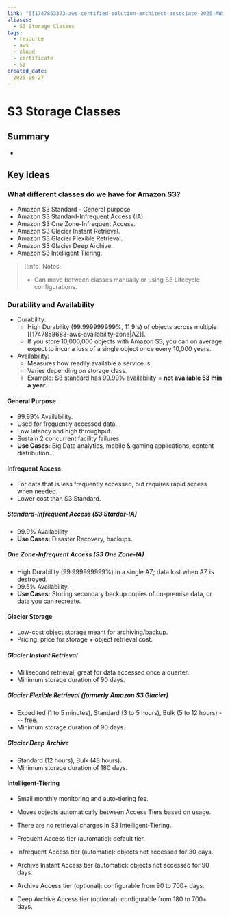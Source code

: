 ```yaml
---
link: "[[1747853373-aws-certified-solution-architect-associate-2025|AWS Certified Solution Architect Associate 2025]]"
aliases: 
  - S3 Storage Classes
tags:
  - resource
  - aws
  - cloud
  - certificate
  - S3
created_date:
  2025-06-27
---
```

# S3 Storage Classes
## Summary
- 
## Key Ideas
### What different classes do we have for Amazon S3?
- Amazon S3 Standard - General purpose.
- Amazon S3 Standard-Infrequent Access (IA).
- Amazon S3 One Zone-Infrequent Access.
- Amazon S3 Glacier Instant Retrieval.
- Amazon S3 Glacier Flexible Retrieval.
- Amazon S3 Glacier Deep Archive.
- Amazon S3 Intelligent Tiering.

>[!info] Notes:
>- Can move between classes manually or using S3 Lifecycle configurations.

### Durability and Availability
- Durability:
  - High Durability (99.999999999%, 11 9's) of objects across multiple [[1747858683-aws-availability-zone|AZ]].
  - If you store 10,000,000 objects with Amazon S3, you can on average expect to incur a loss of a single object once every 10,000 years.
- Availability:
  - Measures how readily available a service is.
  - Varies depending on storage class.
  - Example: S3 standard has 99.99% availability = **not available 53 min a year**.

#### General Purpose
- 99.99% Availability.
- Used for frequently accessed data.
- Low latency and high throughput.
- Sustain 2 concurrent facility failures.
- **Use Cases:** Big Data analytics, mobile & gaming applications, content distribution...

#### Infrequent Access
- For data that is less frequently accessed, but requires rapid access when needed.
- Lower cost than S3 Standard.

##### Standard-Infrequent Access (S3 Stardar-IA)
- 99.9% Availability
- **Use Cases:** Disaster Recovery, backups.

##### One Zone-Infrequent Access (S3 One Zone-IA)
- High Durability (99.999999999%) in a single AZ; data lost when AZ is destroyed.
- 99.5% Availability.
- **Use Cases:** Storing secondary backup copies of on-premise data, or data you can recreate.

#### Glacier Storage
- Low-cost object storage meant for archiving/backup.
- Pricing: price for storage + object retrieval cost.

##### Glacier Instant Retrieval
- Millisecond retrieval, great for data accessed once a quarter.
- Minimum storage duration of 90 days.

##### Glacier Flexible Retrieval (formerly Amazon S3 Glacier)
- Expedited (1 to 5 minutes), Standard (3 to 5 hours), Bulk (5 to 12 hours) --- free.
- Minimum storage duration of 90 days.

##### Glacier Deep Archive
- Standard (12 hours), Bulk (48 hours).
- Minimum storage duration of 180 days.

#### Intelligent-Tiering
- Small monthly monitoring and auto-tiering fee.
- Moves objects automatically between Access Tiers based on usage.
- There are no retrieval charges in S3 Intelligent-Tiering.

- Frequent Access tier (automatic): default tier.
- Infrequent Access tier (automatic): objects not accessed for 30 days.
- Archive Instant Access tier (automatic): objects not accessed for 90 days.
- Archive Access tier (optional): configurable from 90 to 700+ days.
- Deep Archive Access tier (optional): configurable from 180 to 700+ days.

